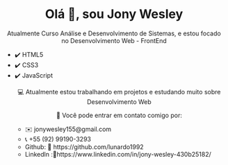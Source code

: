 <h1 align = "center"> Olá 👋, sou Jony Wesley </h1>
<p align="center">Atualmente Curso Análise e Desenvolvimento de Sistemas, e estou focado no Desenvolvimento Web - FrontEnd</p>
<ul>
  <li>✔️ HTML5</li>
  <li>✔️ CSS3</ li>
  <li>✔️ JavaScript</li> 
  

<p align="center">💻 Atualmente estou trabalhando em projetos e estudando muito sobre Desenvolvimento Web</p>
<p align="center">💬 Você pode entrar em contato comigo por:</p>

<ul>
  <li> ✉️ jonywesley155@gmail.com</li>
  <li>📞 +55 (92) 99190-3293</li>
  <li>Github: 🔗 https://github.com/lunardo1992</li>
  <li>Linkedln :🔗https://www.linkedin.com/in/jony-wesley-430b25182/</li>
</ul>

